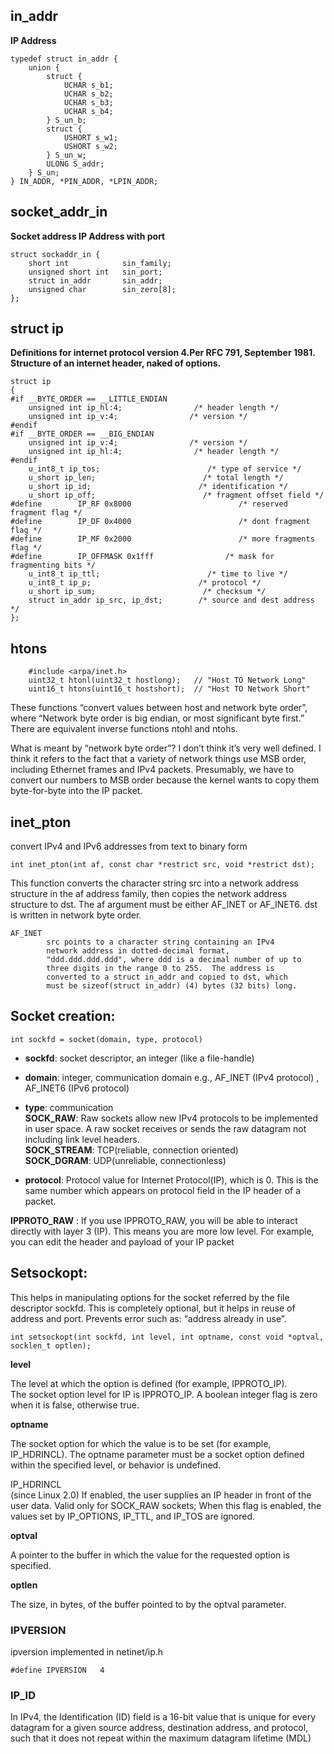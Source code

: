 ## in_addr

**IP Address**

    typedef struct in_addr {
        union {
            struct {
                UCHAR s_b1;
                UCHAR s_b2;
                UCHAR s_b3;
                UCHAR s_b4;
            } S_un_b;
            struct {
                USHORT s_w1;
                USHORT s_w2;
            } S_un_w;
            ULONG S_addr;
        } S_un;
    } IN_ADDR, *PIN_ADDR, *LPIN_ADDR;


## socket_addr_in
**Socket address IP Address with port**

    struct sockaddr_in {
        short int            sin_family;
        unsigned short int   sin_port;
        struct in_addr       sin_addr;
        unsigned char        sin_zero[8];
    };

## struct ip


**Definitions for internet protocol version 4.Per RFC 791, September 1981. Structure of an internet header, naked of options.**

    struct ip
    {
    #if __BYTE_ORDER == __LITTLE_ENDIAN
        unsigned int ip_hl:4;                /* header length */
        unsigned int ip_v:4;                /* version */
    #endif
    #if __BYTE_ORDER == __BIG_ENDIAN
        unsigned int ip_v:4;                /* version */
        unsigned int ip_hl:4;                /* header length */
    #endif
        u_int8_t ip_tos;                        /* type of service */
        u_short ip_len;                        /* total length */
        u_short ip_id;                        /* identification */
        u_short ip_off;                        /* fragment offset field */
    #define        IP_RF 0x8000                        /* reserved fragment flag */
    #define        IP_DF 0x4000                        /* dont fragment flag */
    #define        IP_MF 0x2000                        /* more fragments flag */
    #define        IP_OFFMASK 0x1fff                /* mask for fragmenting bits */
        u_int8_t ip_ttl;                        /* time to live */
        u_int8_t ip_p;                        /* protocol */
        u_short ip_sum;                        /* checksum */
        struct in_addr ip_src, ip_dst;        /* source and dest address */
    };


## htons

        #include <arpa/inet.h>
        uint32_t htonl(uint32_t hostlong);   // "Host TO Network Long"
        uint16_t htons(uint16_t hostshort);  // "Host TO Network Short"


These functions “convert values between host and network byte order”, where “Network byte order is big endian, or most significant byte first.” There are equivalent inverse functions ntohl and ntohs.

What is meant by “network byte order”? I don’t think it’s very well defined. I think it refers to the fact that a variety of network things use MSB order, including Ethernet frames and IPv4 packets. Presumably, we have to convert our numbers to MSB order because the kernel wants to copy them byte-for-byte into the IP packet.

## inet_pton

convert IPv4 and IPv6 addresses from text to binary form

    int inet_pton(int af, const char *restrict src, void *restrict dst);

This function converts the character string src into a network
address structure in the af address family, then copies the
network address structure to dst.  The af argument must be either
AF_INET or AF_INET6.  dst is written in network byte order.


    AF_INET
            src points to a character string containing an IPv4
            network address in dotted-decimal format,
            "ddd.ddd.ddd.ddd", where ddd is a decimal number of up to
            three digits in the range 0 to 255.  The address is
            converted to a struct in_addr and copied to dst, which
            must be sizeof(struct in_addr) (4) bytes (32 bits) long.


## Socket creation:

    int sockfd = socket(domain, type, protocol)

* **sockfd**: socket descriptor, an integer (like a file-handle)

* **domain**: integer, communication domain e.g., AF_INET (IPv4 protocol) , AF_INET6 (IPv6 protocol)

* **type**: communication  
**SOCK_RAW**:   Raw sockets allow new IPv4 protocols to be implemented in user space.  A raw socket receives or sends the raw datagram not including link level headers.  
**SOCK_STREAM**: TCP(reliable, connection oriented)  
**SOCK_DGRAM**: UDP(unreliable, connectionless)

* **protocol**: Protocol value for Internet Protocol(IP), which is 0. This is the same number which appears on protocol field in the IP header of a packet.

**IPPROTO_RAW** : If you use IPPROTO_RAW, you will be able to interact directly with layer 3 (IP). This means you are more low level. For example, you can edit the header and payload of your IP packet

## Setsockopt:
This helps in manipulating options for the socket referred by the file descriptor sockfd. This is completely optional, but it helps in reuse of address and port. Prevents error such as: “address already in use”.

    int setsockopt(int sockfd, int level, int optname, const void *optval, socklen_t optlen);

**level**

The level at which the option is defined (for example, IPPROTO_IP).  
The socket
option level for IP is IPPROTO_IP.  A boolean integer flag is
zero when it is false, otherwise true.

**optname**

The socket option for which the value is to be set (for example, IP_HDRINCL). The optname parameter must be a socket option defined within the specified level, or behavior is undefined.

IP_HDRINCL  
(since Linux 2.0)
If enabled, the user supplies an IP header in front of the
user data.  Valid only for SOCK_RAW sockets;  When this flag is enabled, the
values set by IP_OPTIONS, IP_TTL, and IP_TOS are ignored.

**optval**

A pointer to the buffer in which the value for the requested option is specified.

**optlen**

The size, in bytes, of the buffer pointed to by the optval parameter.

### IPVERSION
ipversion implemented in netinet/ip.h

    #define	IPVERSION	4

### IP_ID
In IPv4, the Identification (ID) field is a 16-bit value that is unique for every datagram for a given source address, destination address, and protocol, such that it does not repeat within the maximum datagram lifetime (MDL) 
